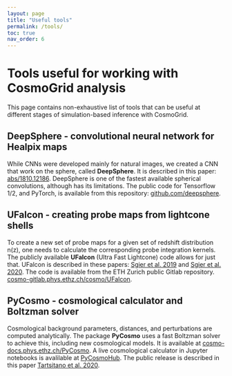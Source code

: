 ```yaml
---
layout: page
title: "Useful tools"
permalink: /tools/
toc: true
nav_order: 6
---
```


# Tools useful for working with CosmoGrid analysis

This page contains non-exhaustive list of tools that can be useful at different stages of simulation-based inference with CosmoGrid.

## DeepSphere - convolutional neural network for Healpix maps

While CNNs were developed mainly for natural images, we created a CNN that work on the sphere, called **DeepSphere**. It is described in this paper: [abs/1810.12186](https://arxiv.org/abs/1810.12186). DeepSphere is one of the fastest available spherical convolutions, although has its limitations. The public code for Tensorflow 1/2, and PyTorch, is available from this repository: 
[github.com/deepsphere](https://github.com/deepsphere).

## UFalcon - creating probe maps from lightcone shells

To create a new set of probe maps for a given set of redshift distribution n(z), one needs to calculate the corresponding probe integration kernels. The publicly available **UFalcon** (Ultra Fast Lightcone) code allows for just that. UFalcon is described in these papers: [Sgier et al. 2019](https://iopscience.iop.org/article/10.1088/1475-7516/2019/01/044) and [Sgier et al. 2020](https://arxiv.org/abs/2007.05735). The code is available from the ETH Zurich public Gitlab repository. [cosmo-gitlab.phys.ethz.ch/cosmo/UFalcon](https://cosmo-gitlab.phys.ethz.ch/cosmo/UFalcon).

## PyCosmo - cosmological calculator and Boltzman solver

Cosmological background parameters, distances, and perturbations are computed analytically. The package **PyCosmo** uses a fast Boltzman solver to achieve this, including new cosmological models. It is available at [cosmo-docs.phys.ethz.ch/PyCosmo](https://cosmo-docs.phys.ethz.ch/PyCosmo). A live cosmological calculator in Jupyter notebooks is avalilable at [PyCosmoHub](https://pycosmohub.com).
The public release is described in this paper [Tartsitano et al. 2020](https://arxiv.org/abs/2005.00543).
